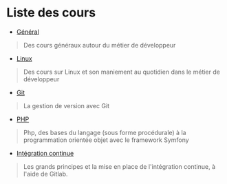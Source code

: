 # Liste des cours

- [Général](general/)

> Des cours généraux autour du métier de développeur

- [Linux](linux/)

> Des cours sur Linux et son maniement au quotidien dans le métier de développeur
 
- [Git](git/)

> La gestion de version avec Git 

- [PHP](php/)

> Php, des bases du langage (sous forme procédurale) à la programmation orientée objet avec le framework Symfony

- [Intégration continue](ci/)

> Les grands principes et la mise en place de l'intégration continue, à l'aide de Gitlab. 

